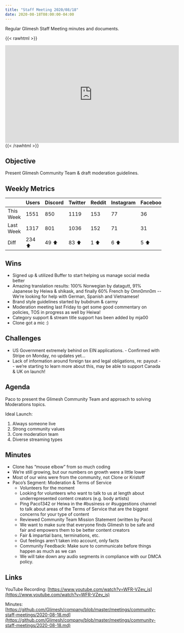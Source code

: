 ```yaml
---
title: "Staff Meeting 2020/08/18"
date: 2020-08-18T08:00:00-04:00
---
```

Regular Glimesh Staff Meeting minutes and documents.

<!--more-->


{{< rawhtml >}}
<div class="embed-responsive embed-responsive-16by9">
<iframe class="embed-responsive-item" width="560" height="315" src="https://www.youtube-nocookie.com/embed/WFR-VZev_is" frameborder="0" allow="accelerometer; autoplay; encrypted-media; gyroscope; picture-in-picture" allowfullscreen></iframe>
</div>
{{< /rawhtml >}}

## Objective
Present Glimesh Community Team & draft moderation guidelines.

## Weekly Metrics
|           | Users  | Discord | Twitter | Reddit | Instagram | Facebook |
|-----------|--------|---------|---------|--------|-----------|----------|
| This Week | 1551   | 850     | 1119    | 153    | 77        | 36       |
| Last Week | 1317   | 801     | 1036    | 152    | 71        | 31       |
| Diff      | 234 ⬆  | 49 ⬆    | 83 ⬆    | 1 ⬆    | 6 ⬆       | 5 ⬆      |


## Wins
-   Signed up & utilized Buffer to start helping us manage social media better
-   Amazing translation results: 100% Norwegian by datagutt, 91% Japanese by Heiwa & shikask, and finally 60% French by Omn0mn0m -- We’re looking for help with German, Spanish and Vietnamese!
-   Brand style guidelines started by bubdrum & carmy
-   Moderation meeting last Friday to get some good commentary on policies, TOS in progress as well by Heiwa!
-   Category support & stream title support has been added by mja00
-   Clone got a mic :)

## Challenges
-   US Government extremely behind on EIN applications. - Confirmed with Stripe on Monday, no updates yet...
-   Lack of information around foreign tax and legal obligations, re: payout -- we’re starting to learn more about this, may be able to support Canada & UK on launch!

## Agenda
Paco to present the Glimesh Community Team and approach to solving Moderations topics.

Ideal Launch:
1.  Always someone live
2.  Strong community values
3.  Core moderation team
4.  Diverse streaming types

## Minutes
-   Clone has “mouse elbow” from so much coding
-   We’re still growing, but our numbers on growth were a little lower
-   Most of our wins were from the community, not Clone or Kristoff
-   Paco’s Segment: Moderation & Terms of Service
    -   Volunteers for the moment
    -   Looking for volunteers who want to talk to us at length about underrepresented content creators (e.g. body artists)
    -   Ping Paco1342 or Heiwa in the #business or #suggestions channel to talk about areas of the Terms of Service that are the biggest concerns for your type of content
    -   Reviewed Community Team Mission Statement (written by Paco)
    -   We want to make sure that everyone finds Glimesh to be safe and fair and empowers them to be better content creators
    -   Fair & impartial bans, terminations, etc.
    -   Gut feelings aren’t taken into account, only facts
    -   Community Feedback: Make sure to communicate before things happen as much as we can
    -   We will take down any audio segments in compliance with our DMCA policy.


## Links

YouTube Recording: [https://www.youtube.com/watch?v=WFR-VZev_is](https://www.youtube.com/watch?v=WFR-VZev_is)

Minutes: [https://github.com/Glimesh/company/blob/master/meetings/community-staff-meetings/2020-08-18.md](https://github.com/Glimesh/company/blob/master/meetings/community-staff-meetings/2020-08-18.md)